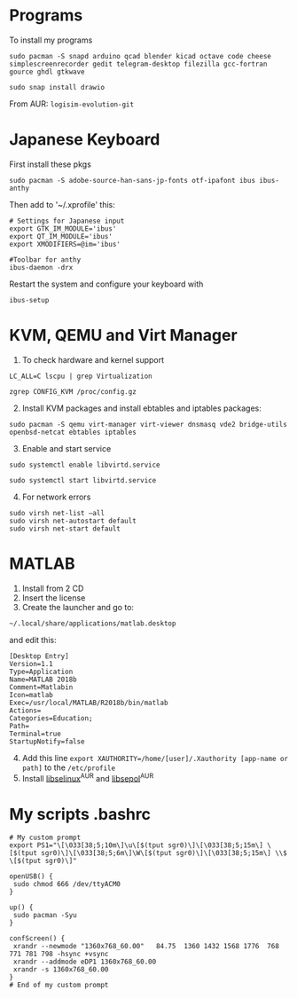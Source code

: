# Programs

To install my programs

```sudo pacman -S snapd arduino qcad blender kicad octave code cheese simplescreenrecorder gedit telegram-desktop filezilla gcc-fortran gource ghdl gtkwave```

```sudo snap install drawio```

From AUR:
```logisim-evolution-git```

# Japanese Keyboard

First install these pkgs

```sudo pacman -S adobe-source-han-sans-jp-fonts otf-ipafont ibus ibus-anthy```

Then add to '~/.xprofile' this:
```
# Settings for Japanese input
export GTK_IM_MODULE='ibus'
export QT_IM_MODULE='ibus'
export XMODIFIERS=@im='ibus'

#Toolbar for anthy
ibus-daemon -drx
```

Restart the system and configure your keyboard with

```ibus-setup```

# KVM, QEMU and Virt Manager

1. To check hardware and kernel support

```LC_ALL=C lscpu | grep Virtualization```

```zgrep CONFIG_KVM /proc/config.gz```

2. Install KVM packages and install ebtables and iptables packages:

```sudo pacman -S qemu virt-manager virt-viewer dnsmasq vde2 bridge-utils openbsd-netcat ebtables iptables```

3. Enable and start service

```sudo systemctl enable libvirtd.service```

```sudo systemctl start libvirtd.service```

4. For network errors

```
sudo virsh net-list –all
sudo virsh net-autostart default
sudo virsh net-start default

```
# MATLAB

1. Install from 2 CD
2. Insert the license
3. Create the launcher and go to:

```~/.local/share/applications/matlab.desktop```

and edit this:
```
[Desktop Entry]
Version=1.1
Type=Application
Name=MATLAB 2018b
Comment=Matlabin
Icon=matlab
Exec=/usr/local/MATLAB/R2018b/bin/matlab
Actions=
Categories=Education;
Path=
Terminal=true
StartupNotify=false
```
4. Add this line ```export XAUTHORITY=/home/[user]/.Xauthority [app-name or path]``` to the ```/etc/profile```
5. Install [libselinux](https://aur.archlinux.org/packages/libselinux/)<sup>AUR</sup> and [libsepol](https://aur.archlinux.org/packages/libsepol/)<sup>AUR</sup>

# My scripts .bashrc

```
# My custom prompt
export PS1="\[\033[38;5;10m\]\u\[$(tput sgr0)\]\[\033[38;5;15m\] \[$(tput sgr0)\]\[\033[38;5;6m\]\W\[$(tput sgr0)\]\[\033[38;5;15m\] \\$ \[$(tput sgr0)\]"

openUSB() {
 sudo chmod 666 /dev/ttyACM0
}

up() {
 sudo pacman -Syu 
}

confScreen() {
 xrandr --newmode "1360x768_60.00"   84.75  1360 1432 1568 1776  768 771 781 798 -hsync +vsync
 xrandr --addmode eDP1 1360x768_60.00
 xrandr -s 1360x768_60.00
}
# End of my custom prompt
```
